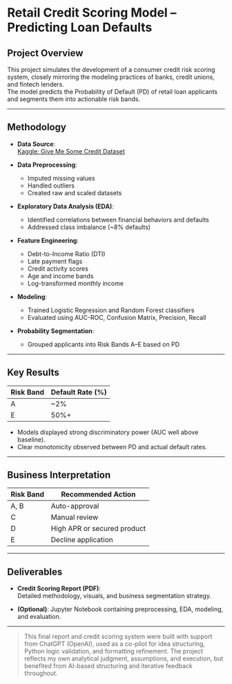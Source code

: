 # Retail Credit Scoring Model – Predicting Loan Defaults

## Project Overview
This project simulates the development of a consumer credit risk scoring system, closely mirroring the modeling practices of banks, credit unions, and fintech lenders.  
The model predicts the Probability of Default (PD) of retail loan applicants and segments them into actionable risk bands.

---

## Methodology
- **Data Source**:  
  [Kaggle: Give Me Some Credit Dataset](https://www.kaggle.com/datasets/brycecf/give-me-some-credit-dataset)

- **Data Preprocessing**:
  - Imputed missing values
  - Handled outliers
  - Created raw and scaled datasets

- **Exploratory Data Analysis (EDA)**:
  - Identified correlations between financial behaviors and defaults
  - Addressed class imbalance (~8% defaults)

- **Feature Engineering**:
  - Debt-to-Income Ratio (DTI)
  - Late payment flags
  - Credit activity scores
  - Age and income bands
  - Log-transformed monthly income

- **Modeling**:
  - Trained Logistic Regression and Random Forest classifiers
  - Evaluated using AUC-ROC, Confusion Matrix, Precision, Recall

- **Probability Segmentation**:
  - Grouped applicants into Risk Bands A–E based on PD

---

## Key Results

| Risk Band | Default Rate (%) |
|-----------|------------------|
| A         | ~2%               |
| E         | 50%+              |

- Models displayed strong discriminatory power (AUC well above baseline).
- Clear monotonicity observed between PD and actual default rates.

---

## Business Interpretation

| Risk Band | Recommended Action           |
|-----------|-------------------------------|
| A, B      | Auto-approval                  |
| C         | Manual review                  |
| D         | High APR or secured product    |
| E         | Decline application            |

---

## Deliverables
- **Credit Scoring Report (PDF)**:  
  Detailed methodology, visuals, and business segmentation strategy.

- **(Optional)**: Jupyter Notebook containing preprocessing, EDA, modeling, and evaluation.

---

> This final report and credit scoring system were built with support from ChatGPT (OpenAI), used as a co-pilot for idea structuring, Python logic validation, and formatting refinement. The project reflects my own analytical judgment, assumptions, and execution, but benefited from AI-based structuring and iterative feedback throughout.




